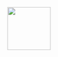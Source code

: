 <div id="header" align="center">

  <img src="https://media.giphy.com/media/YRMb6dd7zprS00JdGZ/giphy.gif" width="100"/>


</div>
<div>
<img src="https://komarev.com/ghpvc/?username=MercenaryLabs&style=flat-square&color=red" alt=""/>
</div>
